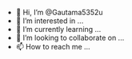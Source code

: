 - 👋 Hi, I’m @Gautama5352u
- 👀 I’m interested in ...
- 🌱 I’m currently learning ...
- 💞️ I’m looking to collaborate on ...
- 📫 How to reach me ...

<!---
Gautama5352u/Gautama5352u is a ✨ special ✨ repository because its `README.md` (this file) appears on your GitHub profile.
You can click the Preview link to take a look at your changes.
--->
